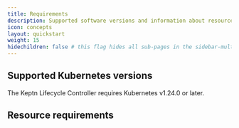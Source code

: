 ```yaml
---
title: Requirements
description: Supported software versions and information about resources required
icon: concepts
layout: quickstart
weight: 15
hidechildren: false # this flag hides all sub-pages in the sidebar-multicard.html
---
```


## Supported Kubernetes versions

The Keptn Lifecycle Controller requires Kubernetes v1.24.0 or later.

## Resource requirements
